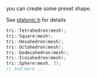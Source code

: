 you can create some preset shape.

See [platonic.h](https://github.com/cnr-isti-vclab/vcglib/blob/devel/vcg/complex/algorithms/create/platonic.h) for details

```cpp
tri::Tetrahedron(mesh);
tri::Square(mesh);
tri::Hexahedron(mesh);
tri::Octahedron(mesh);
tri::Dodecahedron(mesh);
tri::Icosahedron(mesh);
tri::Sphere(mesh, 3);
// and more ...
```

